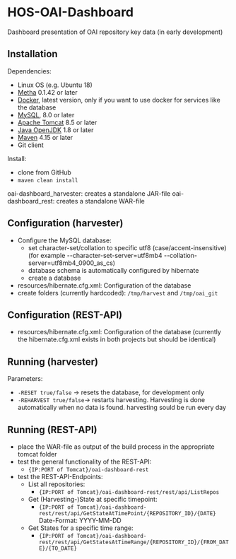 # HOS-OAI-Dashboard
Dashboard presentation of OAI repository key data (in early development)

## Installation
Dependencies: 
- Linux OS (e.g. Ubuntu 18)
- [Metha](https://github.com/miku/metha) 0.1.42 or later
- [Docker](https://www.docker.com/), latest version, only if you want to use docker for services like the database
- [MySQL](https://www.mysql.com/), 8.0 or later
- [Apache Tomcat](https://tomcat.apache.org/) 8.5 or later
- [Java OpenJDK](http://openjdk.java.net/) 1.8 or later
- [Maven](https://maven.apache.org/) 4.15 or later
- Git client

Install:
- clone from GitHub
- `maven clean install`

oai-dashboard_harvester: creates a standalone JAR-file
oai-dashboard_rest: creates a standalone WAR-file

## Configuration (harvester)
- Configure the MySQL database:
  - set character-set/collation to specific utf8 (case/accent-insensitive) (for example --character-set-server=utf8mb4 --collation-server=utf8mb4_0900_as_cs)
  - database schema is automatically configured by hibernate
  - create a database 
- resources/hibernate.cfg.xml: Configuration of the database
- create folders (currently hardcoded): `/tmp/harvest` and `/tmp/oai_git`

## Configuration (REST-API)
- resources/hibernate.cfg.xml: Configuration of the database (currently the hibernate.cfg.xml exists in both projects but should be identical)

## Running (harvester)
Parameters:
- `-RESET true/false` -> resets the database, for development only
- `-REHARVEST true/false`-> restarts harvesting. Harvesting is done automatically when no data is found.
harvesting sould be run every day

## Running (REST-API)
- place the WAR-file as output of the build process in the appropriate tomcat folder
- test the general functionality of the REST-API:
  - `{IP:PORT of Tomcat}/oai-dashboard-rest`
- test the REST-API-Endpoints:
  - List all repositories:
    - `{IP:PORT of Tomcat}/oai-dashboard-rest/rest/api/ListRepos`
  - Get (Harvesting-)State at specific timepoint:
    - `{IP:PORT of Tomcat}/oai-dashboard-rest/rest/api/GetStateAtTimePoint/{REPOSITORY_ID}/{DATE}` Date-Format: YYYY-MM-DD
  - Get States for a specific time range:
    - `{IP:PORT of Tomcat}/oai-dashboard-rest/rest/api/GetStatesAtTimeRange/{REPOSITORY_ID}/{FROM_DATE}/{TO_DATE}`


